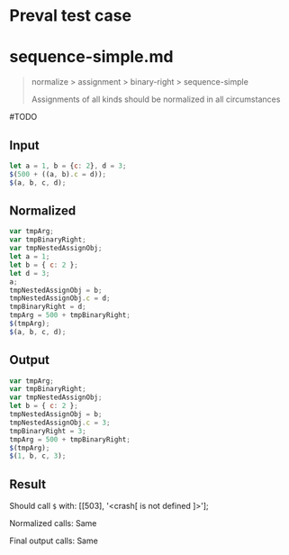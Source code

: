 # Preval test case

# sequence-simple.md

> normalize > assignment > binary-right > sequence-simple
>
> Assignments of all kinds should be normalized in all circumstances

#TODO

## Input

`````js filename=intro
let a = 1, b = {c: 2}, d = 3;
$(500 + ((a, b).c = d));
$(a, b, c, d);
`````

## Normalized

`````js filename=intro
var tmpArg;
var tmpBinaryRight;
var tmpNestedAssignObj;
let a = 1;
let b = { c: 2 };
let d = 3;
a;
tmpNestedAssignObj = b;
tmpNestedAssignObj.c = d;
tmpBinaryRight = d;
tmpArg = 500 + tmpBinaryRight;
$(tmpArg);
$(a, b, c, d);
`````

## Output

`````js filename=intro
var tmpArg;
var tmpBinaryRight;
var tmpNestedAssignObj;
let b = { c: 2 };
tmpNestedAssignObj = b;
tmpNestedAssignObj.c = 3;
tmpBinaryRight = 3;
tmpArg = 500 + tmpBinaryRight;
$(tmpArg);
$(1, b, c, 3);
`````

## Result

Should call `$` with:
[[503], '<crash[ <ref> is not defined ]>'];

Normalized calls: Same

Final output calls: Same
